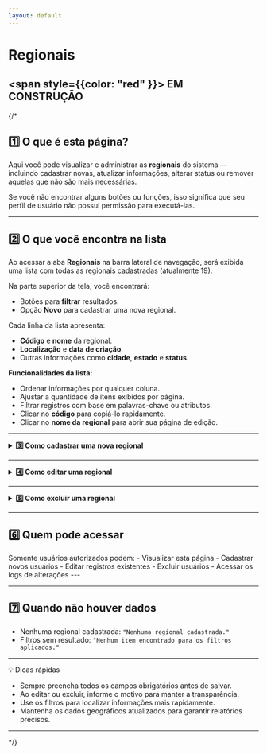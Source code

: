 ```yaml
---
layout: default
---
```


#  Regionais


##  <span style={{color: "red" }}>  EM CONSTRUÇÃO </span>



{/*

## 1️⃣ O que é esta página?

Aqui você pode visualizar e administrar as **regionais** do sistema — incluindo cadastrar novas, atualizar informações, alterar status ou remover aquelas que não são mais necessárias.  

Se você não encontrar alguns botões ou funções, isso significa que seu perfil de usuário não possui permissão para executá-las.

---


## 2️⃣ O que você encontra na lista

Ao acessar a aba **Regionais** na barra lateral de navegação, será exibida uma lista com todas as regionais cadastradas (atualmente 19).  

Na parte superior da tela, você encontrará:
- Botões para **filtrar** resultados.
- Opção **Novo** para cadastrar uma nova regional.

Cada linha da lista apresenta:
- **Código** e **nome** da regional.
- **Localização** e **data de criação**.
- Outras informações como **cidade**, **estado** e **status**.

**Funcionalidades da lista:**
- Ordenar informações por qualquer coluna.
- Ajustar a quantidade de itens exibidos por página.
- Filtrar registros com base em palavras-chave ou atributos.
- Clicar no **código** para copiá-lo rapidamente.
- Clicar no **nome da regional** para abrir sua página de edição.


---

<details>
<summary><strong>3️⃣ Como cadastrar uma nova regional</strong></summary>

1. Clique em **Novo**.  
2. Preencha todos os campos obrigatórios (marcados com `*`).  
3. Ao inserir o **CEP**, o sistema preencherá automaticamente os campos de endereço (se configurado).  
4. Clique em **Salvar** para confirmar.

</details>

---

<details>
<summary><strong>4️⃣ Como editar uma regional</strong></summary>

Ao clicar em uma regional na lista, será aberta a tela de detalhes, onde é possível:
- **Excluir**
- **Mudar status**
- **Consultar logs**
- **Editar dados**

O **Código ID** é fixo e não pode ser alterado.  
Os campos disponíveis no cabeçalho da edição são:
- **Regional**
- **Abreviação**
- **Função principal**

Abaixo desses campos, existem **5 abas** com informações complementares:

---

**1️ Aba: Dados Gerais**
- **Localização**: CEP, país, estado, cidade, bairro, rua, número.  
- **Dados geográficos**: lista de estados que compõem a regional (adicionar/excluir), superfície (km²), população, densidade demográfica e origem dos dados.

---

**2️ Aba: Contatos**
- E-mails, telefones e sites, com possibilidade de adicionar ou excluir.

---

**3️ Aba: Funções**
- Gerencia funções associadas à regional.  
- Status: em atividade, finalizadas ou todas.  
- Ações:  
  - Movimentar função (alterar responsável/cargo).  
  - Adicionar função (nova).  
  - Adicionar função passada (já encerrada, com datas).  
  - Excluir função.  
- Filtros por data, responsável e tipo de função.

---

**4️ Aba: Observações**
- Campo de descrição livre para anotações gerais.

---

**5️ Aba: Províncias Vinculadas**
- Lista das províncias eclesiásticas associadas.  
- Filtros disponíveis.  
- Clique no nome para acessar diretamente a província.
</details>

---

<details>

<summary><strong>5️⃣ Como excluir uma regional</strong></summary>

> ⚠️ **Atenção:** Não é possível excluir regionais que tenham províncias eclesiásticas ou membros vinculados.

1. Acesse a regional.  
2. Clique em **Excluir**.  
3. Informe o motivo.  
4. Confirme a exclusão (se permitido pelo sistema).

</details>

---


## 6️⃣ Quem pode acessar
 Somente usuários autorizados podem: - Visualizar esta página - Cadastrar novos usuários - Editar registros existentes - Excluir usuários - Acessar os logs de alterações ---


---


## 7️⃣ Quando não houver dados

- Nenhuma regional cadastrada: `"Nenhuma regional cadastrada."`  
- Filtros sem resultado: `"Nenhum item encontrado para os filtros aplicados."`


---


💡 Dicas rápidas

- Sempre preencha todos os campos obrigatórios antes de salvar.  
- Ao editar ou excluir, informe o motivo para manter a transparência.  
- Use os filtros para localizar informações mais rapidamente.  
- Mantenha os dados geográficos atualizados para garantir relatórios precisos.

---

*/}